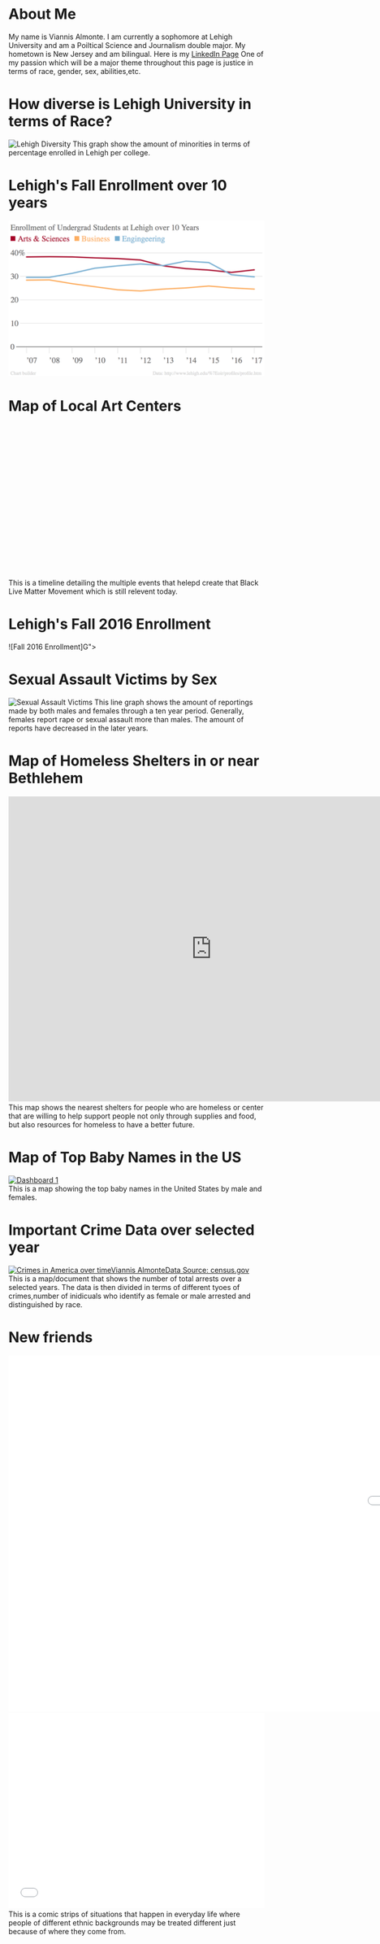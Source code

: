 # About Me
My name is Viannis Almonte. I am currently a sophomore at Lehigh University and am a Poiltical Science and Journalism double major. My hometown is New Jersey and am bilingual. Here is my [LinkedIn Page](https://www.linkedin.com/in/viannis-almonte-817803126/)
One of my passion which will be a major theme throughout this page is justice in terms of race, gender, sex, abilities,etc.


# How diverse is Lehigh University in terms of Race? 
![Lehigh Diversity](viannisalmonte.github.io/Fall_2016_enrollment_at_Lehigh_University_Fall_2016_enrollment_chartbuilder.png)
This graph show the amount of minorities in terms of percentage enrolled in Lehigh per college.

# Lehigh's Fall Enrollment over 10 years
![Enrollment from 20017-2017](https://github.com/ViannisAlmonte/viannisalmonte.github.io/blob/master/Enrollment%20Lehigh.png?raw=true)

# Map of Local Art Centers
<iframe width="500" height="300" scrolling="no" frameborder="no" src="https://fusiontables.google.com/embedviz?q=select+col0+from+1P4oaV9Yw5Kfjte4LZiP36dkrmg4rwYiF4IaCdfSj&amp;viz=MAP&amp;h=false&amp;lat=40.611264420433635&amp;lng=-75.37313011166522&amp;t=1&amp;z=16&amp;l=col0&amp;y=2&amp;tmplt=2&amp;hml=ONE_COL_LAT_LN(https://github.com/ViannisAlmonte/viannisalmonte.github.io/blob/master/Is%20Lehigh%20University%20a%20diverse%20college%3F.png?raw=true)

# Do foster children go to college?
![Foster children's success rate](https://github.com/ViannisAlmonte/viannisalmonte.github.io/blob/master/What%20percentage%20of%20children%20in%20foster%20care%20go%20to%20college%3F.png?raw=true)
This is an infographic showing important statistics on the lives of children in the foster care system and their education beyond high school.

# BlackLivesMatter Movement
<iframe src='https://cdn.knightlab.com/libs/timeline3/latest/embed/index.html?source=1LsNF2umYRWDAMrsQbXMJDhbaPl_qJXjPklLWoSgRJqo&font=Default&lang=en&initial_zoom=2&height=650' width='100%' height='650' webkitallowfullscreen mozallowfullscreen allowfullscreen frameborder='0'></iframe>
This is a timeline detailing the multiple events that helepd create that Black Live Matter Movement which is still relevent today.

# Lehigh's Fall 2016 Enrollment
![Fall 2016 Enrollment]G"></iframe>

# Sexual Assault Victims by Sex
![Sexual Assault Victims](viannisalmonte.github.io/Number_of_Sexual_Assault_Rape_Victims_by_Sex_FEMALE_MALE_chartbuilder.png)
 This line graph shows the amount of reportings made by both males and females through a ten year period. Generally, females  report rape or sexual assault more than males. The amount of reports have decreased in the later years.

# Map of Homeless Shelters in or near Bethlehem
<iframe width="800" height="600" scrolling="no" frameborder="no" src="https://fusiontables.google.com/embedviz?q=select+col0+from+16C5zAo0x0CJeXhE7SLWbEjxKq_SGVkbicJHy3k26&amp;viz=MAP&amp;h=false&amp;lat=40.62354366098064&amp;lng=-75.3827079484131&amp;t=1&amp;z=14&amp;l=col0&amp;y=2&amp;tmplt=2&amp;hml=ONE_COL_LAT_LNG"></iframe>
This map shows the nearest shelters for people who are homeless or center that are willing to help support people not only through supplies and food, but also resources for homeless to have a better future.

# Map of Top Baby Names in the US
<div class='tableauPlaceholder' id='viz1519074539299' style='position: relative'><noscript><a href='#'><img alt='Dashboard 1 ' src='https:&#47;&#47;public.tableau.com&#47;static&#47;images&#47;To&#47;TopBabyNamesintheUS-Viannis&#47;Dashboard1&#47;1_rss.png' style='border: none' /></a></noscript><object class='tableauViz'  style='display:none;'><param name='host_url' value='https%3A%2F%2Fpublic.tableau.com%2F' /> <param name='embed_code_version' value='3' /> <param name='site_root' value='' /><param name='name' value='TopBabyNamesintheUS-Viannis&#47;Dashboard1' /><param name='tabs' value='no' /><param name='toolbar' value='yes' /><param name='static_image' value='https:&#47;&#47;public.tableau.com&#47;static&#47;images&#47;To&#47;TopBabyNamesintheUS-Viannis&#47;Dashboard1&#47;1.png' /> <param name='animate_transition' value='yes' /><param name='display_static_image' value='yes' /><param name='display_spinner' value='yes' /><param name='display_overlay' value='yes' /><param name='display_count' value='yes' /><param name='filter' value='publish=yes' /></object></div>                <script type='text/javascript'>                    var divElement = document.getElementById('viz1519074539299');                    var vizElement = divElement.getElementsByTagName('object')[0];                    vizElement.style.width='100%';vizElement.style.height=(divElement.offsetWidth*0.75)+'px';                    var scriptElement = document.createElement('script');                    scriptElement.src = 'https://public.tableau.com/javascripts/api/viz_v1.js';                    vizElement.parentNode.insertBefore(scriptElement, vizElement);                </script>
This is a map showing the top baby names in the United States by male and females.

# Important Crime Data over selected year
<div class='tableauPlaceholder' id='viz1520540373063' style='position: relative'><noscript><a href='#'><img alt='Crimes in America over timeViannis AlmonteData Source: census.gov ' src='https:&#47;&#47;public.tableau.com&#47;static&#47;images&#47;Ta&#47;Tableau-Crimedata&#47;Story1&#47;1_rss.png' style='border: none' /></a></noscript><object class='tableauViz'  style='display:none;'><param name='host_url' value='https%3A%2F%2Fpublic.tableau.com%2F' /> <param name='embed_code_version' value='3' /> <param name='site_root' value='' /><param name='name' value='Tableau-Crimedata&#47;Story1' /><param name='tabs' value='no' /><param name='toolbar' value='yes' /><param name='static_image' value='https:&#47;&#47;public.tableau.com&#47;static&#47;images&#47;Ta&#47;Tableau-Crimedata&#47;Story1&#47;1.png' /> <param name='animate_transition' value='yes' /><param name='display_static_image' value='yes' /><param name='display_spinner' value='yes' /><param name='display_overlay' value='yes' /><param name='display_count' value='yes' /><param name='filter' value='publish=yes' /></object></div><script type='text/javascript'>var divElement = document.getElementById('viz1520540373063');var vizElement = divElement.getElementsByTagName('object')[0];vizElement.style.width='100%';vizElement.style.height=(divElement.offsetWidth*0.75)+'px';var scriptElement = document.createElement('script');scriptElement.src ='https://public.tableau.com/javascripts/api/viz_v1.js';vizElement.parentNode.insertBefore(scriptElement, vizElement);                </script>
This is a map/document that shows the number of total arrests over a selected years. The data is then divided in terms of different tyoes of crimes,number of inidicuals who identify as female or male arrested and distinguished by race.

# New friends
<iframe src="//www.pixton.com/embed/u6v8fnuj" frameborder="0" width="400%" height="700" allowfullscreen></iframe>
<iframe src="//www.pixton.com/embed/u6v8fnuj" frameborder="0" width="100%" height="384" allowfullscreen></iframe>
This is a comic strips of situations that happen in everyday life where people of different ethnic backgrounds may be treated different just because of where they come from.
